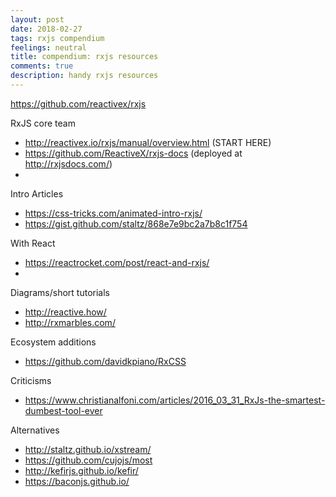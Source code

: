 ```yaml
---
layout: post
date: 2018-02-27
tags: rxjs compendium
feelings: neutral
title: compendium: rxjs resources
comments: true
description: handy rxjs resources
---
```


https://github.com/reactivex/rxjs

RxJS core team
- http://reactivex.io/rxjs/manual/overview.html (START HERE)
- https://github.com/ReactiveX/rxjs-docs (deployed at http://rxjsdocs.com/)
- 

Intro Articles
- https://css-tricks.com/animated-intro-rxjs/
- https://gist.github.com/staltz/868e7e9bc2a7b8c1f754

With React
- https://reactrocket.com/post/react-and-rxjs/
- 

Diagrams/short tutorials

- http://reactive.how/
- http://rxmarbles.com/

Ecosystem additions

- https://github.com/davidkpiano/RxCSS

Criticisms
- https://www.christianalfoni.com/articles/2016_03_31_RxJs-the-smartest-dumbest-tool-ever

Alternatives
- http://staltz.github.io/xstream/
- https://github.com/cujojs/most
- http://kefirjs.github.io/kefir/
- https://baconjs.github.io/
